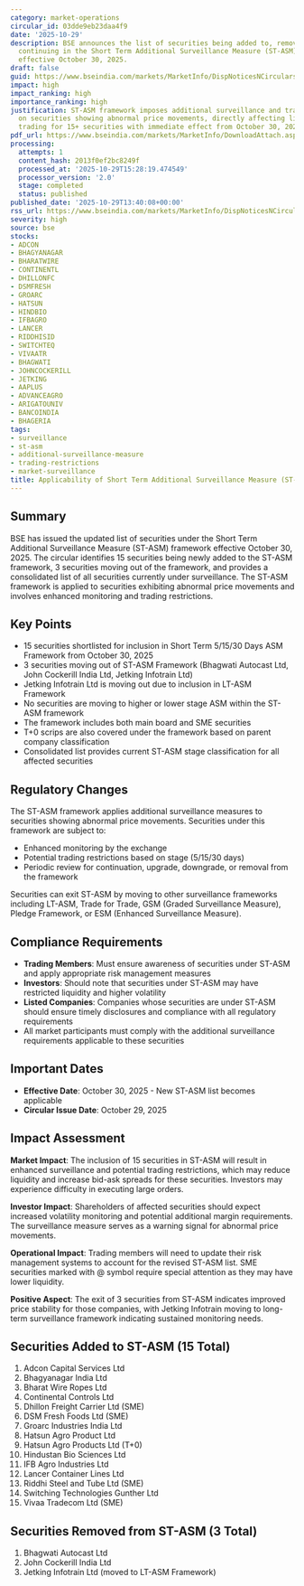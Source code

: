 ```yaml
---
category: market-operations
circular_id: 03dde9eb23daa4f9
date: '2025-10-29'
description: BSE announces the list of securities being added to, removed from, and
  continuing in the Short Term Additional Surveillance Measure (ST-ASM) framework
  effective October 30, 2025.
draft: false
guid: https://www.bseindia.com/markets/MarketInfo/DispNoticesNCirculars.aspx?Noticeid={8FC4E06A-FD21-4029-9CC8-162F809DE395}&noticeno=20251029-54&dt=10/29/2025&icount=54&totcount=56&flag=0
impact: high
impact_ranking: high
importance_ranking: high
justification: ST-ASM framework imposes additional surveillance and trading restrictions
  on securities showing abnormal price movements, directly affecting liquidity and
  trading for 15+ securities with immediate effect from October 30, 2025.
pdf_url: https://www.bseindia.com/markets/MarketInfo/DownloadAttach.aspx?id=20251029-54&attachedId=345c2148-eb2e-4f3c-8943-a4cfacac8be6
processing:
  attempts: 1
  content_hash: 2013f0ef2bc8249f
  processed_at: '2025-10-29T15:28:19.474549'
  processor_version: '2.0'
  stage: completed
  status: published
published_date: '2025-10-29T13:40:08+00:00'
rss_url: https://www.bseindia.com/markets/MarketInfo/DispNoticesNCirculars.aspx?Noticeid={8FC4E06A-FD21-4029-9CC8-162F809DE395}&noticeno=20251029-54&dt=10/29/2025&icount=54&totcount=56&flag=0
severity: high
source: bse
stocks:
- ADCON
- BHAGYANAGAR
- BHARATWIRE
- CONTINENTL
- DHILLONFC
- DSMFRESH
- GROARC
- HATSUN
- HINDBIO
- IFBAGRO
- LANCER
- RIDDHISID
- SWITCHTEQ
- VIVAATR
- BHAGWATI
- JOHNCOCKERILL
- JETKING
- AAPLUS
- ADVANCEAGRO
- ARIGATOUNIV
- BANCOINDIA
- BHAGERIA
tags:
- surveillance
- st-asm
- additional-surveillance-measure
- trading-restrictions
- market-surveillance
title: Applicability of Short Term Additional Surveillance Measure (ST-ASM)
---
```


## Summary

BSE has issued the updated list of securities under the Short Term Additional Surveillance Measure (ST-ASM) framework effective October 30, 2025. The circular identifies 15 securities being newly added to the ST-ASM framework, 3 securities moving out of the framework, and provides a consolidated list of all securities currently under surveillance. The ST-ASM framework is applied to securities exhibiting abnormal price movements and involves enhanced monitoring and trading restrictions.

## Key Points

- 15 securities shortlisted for inclusion in Short Term 5/15/30 Days ASM Framework from October 30, 2025
- 3 securities moving out of ST-ASM Framework (Bhagwati Autocast Ltd, John Cockerill India Ltd, Jetking Infotrain Ltd)
- Jetking Infotrain Ltd is moving out due to inclusion in LT-ASM Framework
- No securities are moving to higher or lower stage ASM within the ST-ASM framework
- The framework includes both main board and SME securities
- T+0 scrips are also covered under the framework based on parent company classification
- Consolidated list provides current ST-ASM stage classification for all affected securities

## Regulatory Changes

The ST-ASM framework applies additional surveillance measures to securities showing abnormal price movements. Securities under this framework are subject to:

- Enhanced monitoring by the exchange
- Potential trading restrictions based on stage (5/15/30 days)
- Periodic review for continuation, upgrade, downgrade, or removal from the framework

Securities can exit ST-ASM by moving to other surveillance frameworks including LT-ASM, Trade for Trade, GSM (Graded Surveillance Measure), Pledge Framework, or ESM (Enhanced Surveillance Measure).

## Compliance Requirements

- **Trading Members**: Must ensure awareness of securities under ST-ASM and apply appropriate risk management measures
- **Investors**: Should note that securities under ST-ASM may have restricted liquidity and higher volatility
- **Listed Companies**: Companies whose securities are under ST-ASM should ensure timely disclosures and compliance with all regulatory requirements
- All market participants must comply with the additional surveillance requirements applicable to these securities

## Important Dates

- **Effective Date**: October 30, 2025 - New ST-ASM list becomes applicable
- **Circular Issue Date**: October 29, 2025

## Impact Assessment

**Market Impact**: The inclusion of 15 securities in ST-ASM will result in enhanced surveillance and potential trading restrictions, which may reduce liquidity and increase bid-ask spreads for these securities. Investors may experience difficulty in executing large orders.

**Investor Impact**: Shareholders of affected securities should expect increased volatility monitoring and potential additional margin requirements. The surveillance measure serves as a warning signal for abnormal price movements.

**Operational Impact**: Trading members will need to update their risk management systems to account for the revised ST-ASM list. SME securities marked with @ symbol require special attention as they may have lower liquidity.

**Positive Aspect**: The exit of 3 securities from ST-ASM indicates improved price stability for those companies, with Jetking Infotrain moving to long-term surveillance framework indicating sustained monitoring needs.

## Securities Added to ST-ASM (15 Total)

1. Adcon Capital Services Ltd
2. Bhagyanagar India Ltd
3. Bharat Wire Ropes Ltd
4. Continental Controls Ltd
5. Dhillon Freight Carrier Ltd (SME)
6. DSM Fresh Foods Ltd (SME)
7. Groarc Industries India Ltd
8. Hatsun Agro Product Ltd
9. Hatsun Agro Products Ltd (T+0)
10. Hindustan Bio Sciences Ltd
11. IFB Agro Industries Ltd
12. Lancer Container Lines Ltd
13. Riddhi Steel and Tube Ltd (SME)
14. Switching Technologies Gunther Ltd
15. Vivaa Tradecom Ltd (SME)

## Securities Removed from ST-ASM (3 Total)

1. Bhagwati Autocast Ltd
2. John Cockerill India Ltd
3. Jetking Infotrain Ltd (moved to LT-ASM Framework)